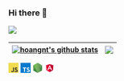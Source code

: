 ### Hi there 👋
<img src="https://i.giphy.com/media/ES4Vcv8zWfIt2/giphy.webp" width="200">


| <a href="https://github.com/hoang0199/github-readme-stats"><img align="center" src="https://github-readme-stats-sigma-five.vercel.app/api?username=hoang0199&count_private=true&show_icons=true&theme=tokyonight" alt="hoangnt's github stats" /></a> | <a href="https://github.com/hoang0199/github-readme-stats"><img align="center" src="https://github-readme-stats-sigma-five.vercel.app/api/top-langs/?username=hoang0199&layout=compact&theme=buefy&hide_border=true" /></a> |
| ------------- | ------------- |

<code><img height="20" src="https://raw.githubusercontent.com/github/explore/80688e429a7d4ef2fca1e82350fe8e3517d3494d/topics/javascript/javascript.png"></code>
<code><img height="20" src="https://raw.githubusercontent.com/github/explore/80688e429a7d4ef2fca1e82350fe8e3517d3494d/topics/typescript/typescript.png"></code>
<code><img height="20" src="https://raw.githubusercontent.com/github/explore/80688e429a7d4ef2fca1e82350fe8e3517d3494d/topics/nodejs/nodejs.png"></code>
<code><img height="20" src="https://raw.githubusercontent.com/github/explore/80688e429a7d4ef2fca1e82350fe8e3517d3494d/topics/angular/angular.png"></code>

<!--
**hoang0199/hoang0199** is a ✨ _special_ ✨ repository because its `README.md` (this file) appears on your GitHub profile.

Here are some ideas to get you started:

- 🔭 I’m currently working on ...
- 👯 I’m looking to collaborate on ...
- 🤔 I’m looking for help with ...
- 💬 Ask me about ...
- 😄 Pronouns: ...
-  Fun fact: ...
- 🌱 I’m currently learning TypeScript ⚡
-->
